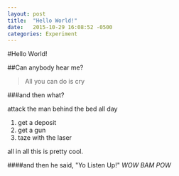 ```yaml
---
layout: post
title:  "Hello World!"
date:   2015-10-29 16:08:52 -0500
categories: Experiment
---
```

#Hello World!

##Can anybody hear me?

>All you can do is cry

###and then what?

attack the man behind the bed all day
1. get a deposit
2. get a gun
3. taze with the laser

all in all this is pretty cool.

####and then he said, "Yo Listen Up!"
*WOW* *BAM* *POW*
